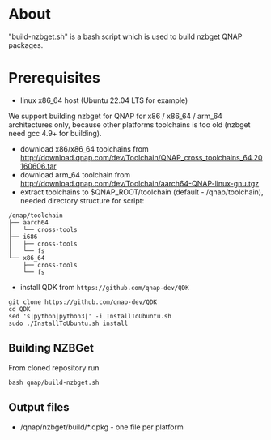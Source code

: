 # About

"build-nzbget.sh" is a bash script which is used to build nzbget QNAP packages.


# Prerequisites

- linux x86_64 host (Ubuntu 22.04 LTS for example)

We support building nzbget for QNAP for x86 / x86_64 / arm_64 architectures only, because other platforms toolchains is too old (nzbget need gcc 4.9+ for building).

- download x86/x86_64 toolchains from http://download.qnap.com/dev/Toolchain/QNAP_cross_toolchains_64.20160606.tar
- download arm_64 toolchain from http://download.qnap.com/dev/Toolchain/aarch64-QNAP-linux-gnu.tgz
- extract toolchains to $QNAP_ROOT/toolchain (default - /qnap/toolchain), needed directory structure for script:
```
/qnap/toolchain
├── aarch64
│   └── cross-tools
├── i686
│   ├── cross-tools
│   └── fs
└── x86_64
    ├── cross-tools
    └── fs
```
- install QDK from `https://github.com/qnap-dev/QDK`
```
git clone https://github.com/qnap-dev/QDK
cd QDK
sed 's|python|python3|' -i InstallToUbuntu.sh
sudo ./InstallToUbuntu.sh install
```

## Building NZBGet

From cloned repository run
```
bash qnap/build-nzbget.sh
```

## Output files

- /qnap/nzbget/build/*.qpkg - one file per platform
